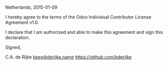 Netherlands, 2015-01-09

I hereby agree to the terms of the Odoo Individual Contributor License
Agreement v1.0.

I declare that I am authorized and able to make this agreement and sign this
declaration.

Signed,

C.A. de Rijke kees@derijke.name https://github.com/kderijke
